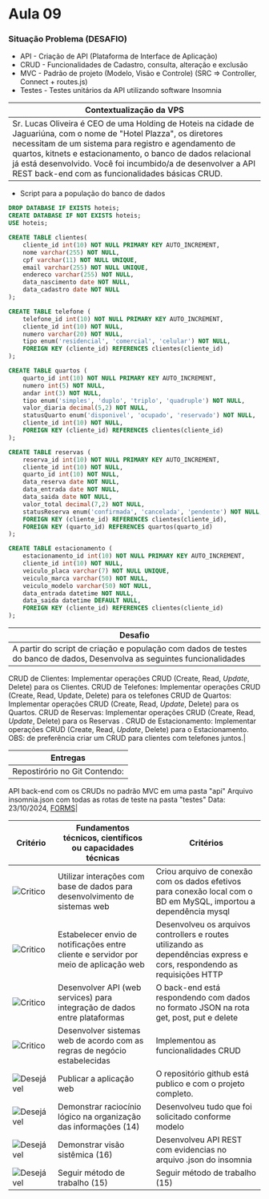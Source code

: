 # Aula 09
### Situação Problema (DESAFIO)
- API - Criação de API (Plataforma de Interface de Aplicação)
- CRUD - Funcionalidades de Cadastro, consulta, alteração e exclusão
- MVC - Padrão de projeto (Modelo, Visão e Controle) (SRC => Controller, Connect + routes.js)
- Testes - Testes unitários da API utilizando software Insomnia

|Contextualização da VPS|
|-|
|Sr. Lucas Oliveira é CEO de uma Holding de Hoteis na cidade de Jaguariúna, com o nome de "Hotel Plazza", os diretores necessitam de um sistema para registro e agendamento de quartos, kitnets e estacionamento, o banco de dados relacional já está desenvolvido. Você foi incumbido/a de desenvolver a API REST back-end com as funcionalidades básicas CRUD.|

- Script para a população do banco de dados

```SQL
DROP DATABASE IF EXISTS hoteis;
CREATE DATABASE IF NOT EXISTS hoteis;
USE hoteis;

CREATE TABLE clientes(
    cliente_id int(10) NOT NULL PRIMARY KEY AUTO_INCREMENT,
    nome varchar(255) NOT NULL,
    cpf varchar(11) NOT NULL UNIQUE,
    email varchar(255) NOT NULL UNIQUE,
    endereco varchar(255) NOT NULL,
    data_nascimento date NOT NULL,
    data_cadastro date NOT NULL   
);

CREATE TABLE telefone (
    telefone_id int(10) NOT NULL PRIMARY KEY AUTO_INCREMENT,
    cliente_id int(10) NOT NULL,
    numero varchar(20) NOT NULL,
    tipo enum('residencial', 'comercial', 'celular') NOT NULL,
    FOREIGN KEY (cliente_id) REFERENCES clientes(cliente_id)
);

CREATE TABLE quartos (
    quarto_id int(10) NOT NULL PRIMARY KEY AUTO_INCREMENT,
    numero int(5) NOT NULL,
    andar int(3) NOT NULL,
    tipo enum('simples', 'duplo', 'triplo', 'quadruple') NOT NULL,
    valor_diaria decimal(5,2) NOT NULL,
    statusQuarto enum('disponivel', 'ocupado', 'reservado') NOT NULL,
    cliente_id int(10) NOT NULL,
    FOREIGN KEY (cliente_id) REFERENCES clientes(cliente_id)
);

CREATE TABLE reservas (
    reserva_id int(10) NOT NULL PRIMARY KEY AUTO_INCREMENT,
    cliente_id int(10) NOT NULL,
    quarto_id int(10) NOT NULL,
    data_reserva date NOT NULL,
    data_entrada date NOT NULL,
    data_saida date NOT NULL,
    valor_total decimal(7,2) NOT NULL,
    statusReserva enum('confirmada', 'cancelada', 'pendente') NOT NULL,
    FOREIGN KEY (cliente_id) REFERENCES clientes(cliente_id),
    FOREIGN KEY (quarto_id) REFERENCES quartos(quarto_id)
);

CREATE TABLE estacionamento (
    estacionamento_id int(10) NOT NULL PRIMARY KEY AUTO_INCREMENT,
    cliente_id int(10) NOT NULL,
    veiculo_placa varchar(7) NOT NULL UNIQUE,
    veiculo_marca varchar(50) NOT NULL,
    veiculo_modelo varchar(50) NOT NULL,
    data_entrada datetime NOT NULL,
    data_saida datetime DEFAULT NULL,
    FOREIGN KEY (cliente_id) REFERENCES clientes(cliente_id)
);
```
|Desafio|
|-|
|A partir do script de criação e população com dados de testes do banco de dados, Desenvolva as seguintes funcionalidades
CRUD de Clientes: Implementar operações CRUD (Create, Read, *Update*, Delete) para os Clientes.
CRUD de Telefones: Implementar operações CRUD (Create, Read, Update, Delete) para os telefones
CRUD de Quartos:  Implementar operações CRUD (Create, Read, *Update*, Delete) para os Quartos.
CRUD de Reservas:  Implementar operações CRUD (Create, Read, *Update*, Delete) para os  Reservas .
CRUD de Estacionamento:  Implementar operações CRUD (Create, Read, *Update*, Delete) para o Estacionamento.
OBS: de preferência criar um CRUD para clientes com telefones juntos.|

|Entregas|
|-|
|Repostirório no Git Contendo:
API back-end com os CRUDs no padrão MVC em uma pasta "api"
Arquivo insomnia.json com todas as rotas de teste na pasta "testes"
Data: 23/10/2024, <a href="https://forms.gle/Qr8VFXnTTDrv6ppu9">FORMS</a>|



|Critério|Fundamentos técnicos, científicos ou capacidades técnicas|Critérios|
|-|-|-|
|![Critico](https://raw.githubusercontent.com/wellifabio/senai2023/main/outros/assets/critico.png)|Utilizar interações com base de dados para desenvolvimento de sistemas web|Criou arquivo de conexão com os dados efetivos para conexão local com o BD em MySQL, importou a dependência mysql|
|![Critico](https://raw.githubusercontent.com/wellifabio/senai2023/main/outros/assets/critico.png)|Estabelecer envio de notificações entre cliente e servidor por meio de aplicação web|Desenvolveu os arquivos controllers e routes utilizando as dependências express e cors, respondendo as requisições HTTP|
|![Critico](https://raw.githubusercontent.com/wellifabio/senai2023/main/outros/assets/critico.png)|Desenvolver API (web services) para integração de dados entre plataformas|O back-end está respondendo com dados no formato JSON na rota get, post, put e delete|
|![Critico](https://raw.githubusercontent.com/wellifabio/senai2023/main/outros/assets/critico.png)|Desenvolver sistemas web de acordo com as regras de negócio estabelecidas|Implementou as funcionalidades CRUD|	
|![Desejável](https://raw.githubusercontent.com/wellifabio/senai2023/main/outros/assets/desejavel.png)|Publicar a aplicação web|O repositório github está publico e com o projeto completo.|
|![Desejável](https://raw.githubusercontent.com/wellifabio/senai2023/main/outros/assets/desejavel.png)|Demonstrar raciocínio lógico na organização das informações (14)|Desenvolveu tudo que foi solicitado conforme modelo|
|![Desejável](https://raw.githubusercontent.com/wellifabio/senai2023/main/outros/assets/desejavel.png)|Demonstrar visão sistêmica (16)|Desenvolveu API REST com evidencias no arquivo .json do insomnia|
|![Desejável](https://raw.githubusercontent.com/wellifabio/senai2023/main/outros/assets/desejavel.png)|Seguir método de trabalho (15)|Seguir método de trabalho (15)|